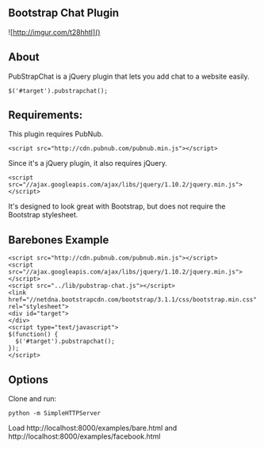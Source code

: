 Bootstrap Chat Plugin
----------

![http://imgur.com/t28hhtl]()

## About

PubStrapChat is a jQuery plugin that lets you add chat to a website easily. 

```
$('#target').pubstrapchat();
```

## Requirements:

This plugin requires PubNub.

```
<script src="http://cdn.pubnub.com/pubnub.min.js"></script>
```

Since it's a jQuery plugin, it also requires jQuery.

```
<script src="//ajax.googleapis.com/ajax/libs/jquery/1.10.2/jquery.min.js"></script>
```

It's designed to look great with Bootstrap, but does not require the Bootstrap stylesheet.

## Barebones Example

```
<script src="http://cdn.pubnub.com/pubnub.min.js"></script>
<script src="//ajax.googleapis.com/ajax/libs/jquery/1.10.2/jquery.min.js"></script>
<script src="../lib/pubstrap-chat.js"></script>
<link href="//netdna.bootstrapcdn.com/bootstrap/3.1.1/css/bootstrap.min.css" rel="stylesheet">
<div id="target">
</div>
<script type="text/javascript">
$(function() {
  $('#target').pubstrapchat();
});
</script>
```

## Options






Clone and run:
```
python -m SimpleHTTPServer
```

Load http://localhost:8000/examples/bare.html and http://localhost:8000/examples/facebook.html

